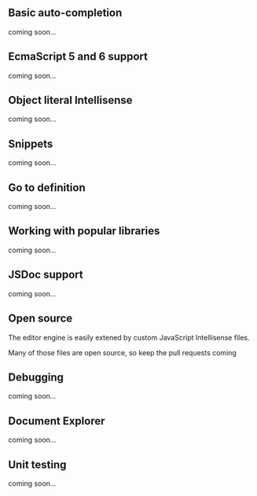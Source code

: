 ﻿<properties
			pageTitle="JavaScript"
			description="Short description of the page"
			slug="javascript"
			order="300"
			keywords="javascript, jscript, script, dhtml, es3, es5, es6"
/>

## Basic auto-completion
coming soon...

## EcmaScript 5 and 6 support
coming soon...

## Object literal Intellisense
coming soon...

## Snippets
coming soon...

## Go to definition
coming soon...

## Working with popular libraries
coming soon...

## JSDoc support
coming soon...

## Open source
The editor engine is easily extened by custom JavaScript Intellisense files.

Many of those files are open source, so keep the pull requests coming

## Debugging
coming soon...

## Document Explorer
coming soon...

## Unit testing
coming soon...